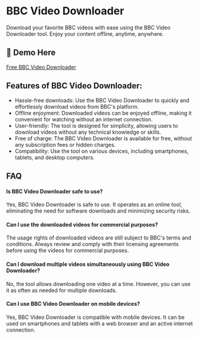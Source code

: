 # BBC Video Downloader

Download your favorite BBC videos with ease using the BBC Video Downloader tool. Enjoy your content offline, anytime, anywhere.

## 🔗 Demo Here
[Free BBC Video Downloader](https://imgpanda.com/bbc-video-downloader/)

## Features of BBC Video Downloader:

- Hassle-free downloads: Use the BBC Video Downloader to quickly and effortlessly download videos from BBC's platform.
- Offline enjoyment: Downloaded videos can be enjoyed offline, making it convenient for watching without an internet connection.
- User-friendly: The tool is designed for simplicity, allowing users to download videos without any technical knowledge or skills.
- Free of charge: The BBC Video Downloader is available for free, without any subscription fees or hidden charges.
- Compatibility: Use the tool on various devices, including smartphones, tablets, and desktop computers.

## FAQ

#### Is BBC Video Downloader safe to use?

Yes, BBC Video Downloader is safe to use. It operates as an online tool, eliminating the need for software downloads and minimizing security risks.

#### Can I use the downloaded videos for commercial purposes?

The usage rights of downloaded videos are still subject to BBC's terms and conditions. Always review and comply with their licensing agreements before using the videos for commercial purposes.

#### Can I download multiple videos simultaneously using BBC Video Downloader?

No, the tool allows downloading one video at a time. However, you can use it as often as needed for multiple downloads.

#### Can I use BBC Video Downloader on mobile devices?

Yes, BBC Video Downloader is compatible with mobile devices. It can be used on smartphones and tablets with a web browser and an active internet connection.
